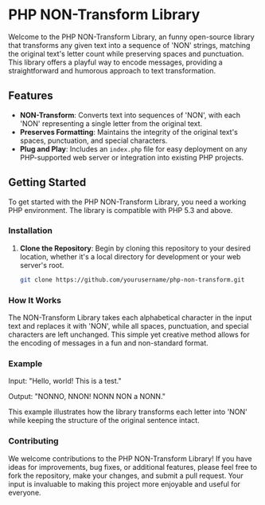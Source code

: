# PHP NON-Transform Library

Welcome to the PHP NON-Transform Library, an funny open-source library that transforms any given text into a sequence of 'NON' strings, matching the original text's letter count while preserving spaces and punctuation. This library offers a playful way to encode messages, providing a straightforward and humorous approach to text transformation.

## Features

- **NON-Transform**: Converts text into sequences of 'NON', with each 'NON' representing a single letter from the original text.
- **Preserves Formatting**: Maintains the integrity of the original text's spaces, punctuation, and special characters.
- **Plug and Play**: Includes an `index.php` file for easy deployment on any PHP-supported web server or integration into existing PHP projects.

## Getting Started

To get started with the PHP NON-Transform Library, you need a working PHP environment. The library is compatible with PHP 5.3 and above.

### Installation

1. **Clone the Repository**: Begin by cloning this repository to your desired location, whether it's a local directory for development or your web server's root.

   ```bash
   git clone https://github.com/yourusername/php-non-transform.git


### How It Works
The NON-Transform Library takes each alphabetical character in the input text and replaces it with 'NON', while all spaces, punctuation, and special characters are left unchanged. This simple yet creative method allows for the encoding of messages in a fun and non-standard format.

### Example
Input: "Hello, world! This is a test."

Output: "NONNO, NNON! NONN NON a NONN."

This example illustrates how the library transforms each letter into 'NON' while keeping the structure of the original sentence intact.

### Contributing
We welcome contributions to the PHP NON-Transform Library! If you have ideas for improvements, bug fixes, or additional features, please feel free to fork the repository, make your changes, and submit a pull request. Your input is invaluable to making this project more enjoyable and useful for everyone.
